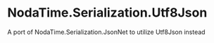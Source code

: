 # NodaTime.Serialization.Utf8Json
A port of NodaTime.Serialization.JsonNet to utilize Utf8Json instead
